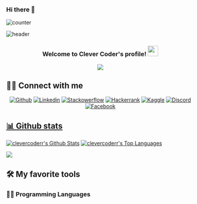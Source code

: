 ### Hi there 👋
![counter](https://en7ebf2hjrsnb2t.m.pipedream.net)
<!-- MORE https://github.com/alexandresanlim/Badges4-README.md-Profile -->
![header](https://capsule-render.vercel.app/api?type=waving&height=220&text=MUHAMMADABDULLOH%20KOMILOV%20&desc=.NET%20DEVELOPER🙂&animation=fadeIn&fontSize=20&fontAlign=75&fontAlignY=38&descAlign=85&color=d0b0ff)


<h3 align="center">
    Welcome to Clever Coder's profile!
    <img src="https://media.giphy.com/media/hvRJCLFzcasrR4ia7z/giphy.gif" width="28">
</h3>

<!--ANIMATED WELCOME TEXT -->
<p align="center">
    <a href="https://github.com/CleverCoder/readme-typing-svg">
        <img
                src="https://readme-typing-svg.herokuapp.com/?lines=DotNet%20Engineer%20Developer;More%20than%20a%20year%20of%20experience;Always%20learning%20new%20things;%20A%20Self-confidence%20and%20self-motivated&center=true&width=380&height=45"></a>
</p>


## 🙋‍♂️ Connect with me

<!-- Badges template - https://github.com/clevercoderr -->
<p align="center">
    <a href="https://github.com/">
        <img alt="Github"
             src="https://img.shields.io/badge/GitHub-100000?style=for-the-badge&logo=github&logoColor=white"></a>
    <a href="https://www.linkedin.com/in/muhammadabdulloh-komilov/">
        <img alt="Linkedin"
             src="https://img.shields.io/badge/LinkedIn-0077B5?style=for-the-badge&logo=linkedin&logoColor=white"></a>
    <a href="https://stackoverflow.com/users/17122298/clever-coder">
        <img alt="Stackowerflow"
             src="https://img.shields.io/badge/Stack_Overflow-FE7A16?style=for-the-badge&logo=stack-overflow&logoColor=white"></a>
     <a href="https://www.hackerrank.com/clevercoderr">
        <img alt="Hackerrank"
             src="https://img.shields.io/badge/-Hackerrank-2EC866?style=for-the-badge&logo=HackerRank&logoColor=white"></a>
    <a href="https://www.kaggle.com/clevercoderr">
        <img alt="Kaggle"
             src="https://img.shields.io/badge/Kaggle-20BEFF?style=for-the-badge&logo=Kaggle&logoColor=white"></a>
    <a href="https://discord.gg/clevercoderr">
        <img alt="Discord"
             src="https://img.shields.io/badge/Discord-7289DA?style=for-the-badge&logo=discord&logoColor=white"></a>
    <a href="https://www.facebook.com/clevercoderr">
        <img alt="Facebook"
             src="https://img.shields.io/badge/Facebook-1877F2?style=for-the-badge&logo=facebook&logoColor=white"></a>
    <a href="https://www.facebook.com/profile.php?id=100068970307814">
</p>


## 📊 Github stats
<p>
    <a align="center" href="https://github-readme-stats.vercel.app/api?username=clevercoderr&show_icons=true&count_private=true&theme=react&hide_border=true&bg_color=1F222E&title_color=F85D7F&icon_color=F8D866"><img alt="clevercoderr's Github Stats"
                    src="https://github-readme-stats.vercel.app/api?username=clevercoderr&show_icons=true&count_private=true&theme=react&hide_border=true&bg_color=1F222E&title_color=F85D7F&icon_color=F8D866" /></a>
  <a align="center" href="https://denvercoder1-github-readme-stats.vercel.app/api/top-langs/?username=clevercoderr&langs_count=8&layout=compact&theme=react&hide_border=true&bg_color=1F222E&title_color=F85D7F&icon_color=F8D866">
    <img alt="clevercoderr's Top Languages" src="https://denvercoder1-github-readme-stats.vercel.app/api/top-langs/?username=clevercoderr&langs_count=8&layout=compact&theme=react&hide_border=true&bg_color=1F222E&title_color=F85D7F&icon_color=F8D866" /></a>
</p>

<p>
  <a align="center" href="https://github.com/ryo-ma/github-profile-trophy">
    <img src="https://github-profile-trophy.vercel.app/?username=clevercoderr&theme=monokai&column=8&no-frame=true&no-bg=true">
  </a>
</p>

## 🛠 My favorite tools

### 👨‍💻 Programming Languages
